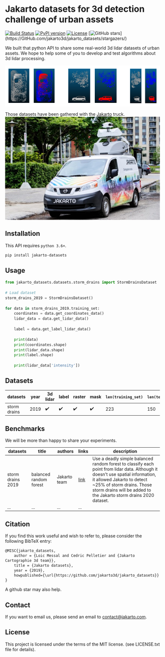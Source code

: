 # Jakarto datasets for 3d detection challenge of urban assets

[![Build Status](https://travis-ci.org/jakarto3d/jakarto_datasets.svg?branch=master)](https://travis-ci.org/jakarto3d/jakarto_datasets) [![PyPI version](https://badge.fury.io/py/jakarto-datasets.svg)](https://badge.fury.io/py/jakarto-datasets) [![License](https://img.shields.io/github/license/jakarto3d/jakarto_datasets)](https://github.com/jakarto3d/jakarto_datasets/blob/master/LICENSE.txt) [![GitHub stars](https://img.shields.io/github/stars/jakarto3d/jakarto_datasets.svg?style=flat&label=github&nbsp;stars&nbsp;&starf;)](https://GitHub.com/jakarto3d/jakarto_datasets/stargazers/)


We built that python API to share some real-world 3d lidar datasets of urban assets. We hope to help some of you to develop and test algorithms about 3d lidar processing.


![jakarto car detection](https://raw.githubusercontent.com/jakarto3d/jakarto_datasets/master/doc/images/jakarto_car_detection.png)

Those datasets have been gathered with the [Jakarto](https://www.jakarto.com) truck.
![jakarto truck](https://raw.githubusercontent.com/jakarto3d/jakarto_datasets/master/doc/images/camion_jakarto.jpg)


## Installation
This API requires `python 3.6+`.

```sh
pip install jakarto-datasets
```

## Usage
```python
from jakarto_datasets.datasets.storm_drains import StormDrainsDataset

# Load dataset
storm_drains_2019 = StormDrainsDataset()

for data in storm_drains_2019.training_set:
    coordinates = data.get_coordinates_data()
    lidar_data = data.get_lidar_data()
    
    label = data.get_label_lidar_data()
    
    print(data)
    print(coordinates.shape)
    print(lidar_data.shape)
    print(label.shape)
    
    print(lidar_data['intensity'])
```


## Datasets

| datasets | year | 3d lidar | label | raster | mask | `len(training_set)` | `len(testing_set)` | examples | description |
| --- | --- | --- | --- | --- | --- | --- | --- | ---| --- |
| storm drains | 2019 | :heavy_check_mark: | :heavy_check_mark: | :heavy_check_mark:  | :heavy_check_mark: | 223 | 150 | [see examples](examples/storm_drains/README.md) | [see details](examples/storm_drains/README.md) |


## Benchmarks

We will be more than happy to share your experiments.

| datasets | title | authors | links | description |
| -- | -- | --  | -- | -- |
| storm drains 2019 | balanced random forest | Jakarto team  | [link](examples/storm_drains/machine_learning/storm_drains_machine_learning.py) | Use a deadly simple balanced random forest to classify each point from lidar data. Although it doesn't use spatial information, it allowed Jakarto to detect ~25% of storm drains. Those storm drains will be added to the Jakarto storm drains 2020 dataset. |
|...                | ...                    | ...           | ...                                                                     |             |


## Citation

If you find this work useful and wish to refer to, please consider the following BibTeX entry:

    @MISC{jakarto_datasets,
        author = {Loic Messal and Cedric Pelletier and {Jakarto Cartographie 3d team}},
        title = {Jakarto datasets},
        year = {2019},
        howpublished={\url{https://github.com/jakarto3d/jakarto_datasets}}
    }

A github star may also help.

## Contact
If you want to email us, please send an email to contact@jakarto.com.

## License
This project is licensed under the terms of the MIT license. (see LICENSE.txt file for details).
